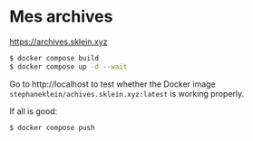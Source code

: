 # Mes archives

https://archives.sklein.xyz

```sh
$ docker compose build
$ docker compose up -d --wait
```

Go to http://localhost to test whether the Docker image `stephaneklein/achives.sklein.xyz:latest` is working properly.

If all is good:

```sh
$ docker compose push
```
